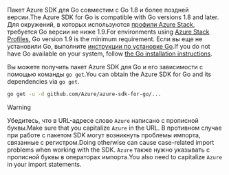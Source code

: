 <span data-ttu-id="cfa7d-101">Пакет Azure SDK для Go совместим с Go 1.8 и более поздней версии.</span><span class="sxs-lookup"><span data-stu-id="cfa7d-101">The Azure SDK for Go is compatible with Go versions 1.8 and later.</span></span> <span data-ttu-id="cfa7d-102">Для окружений, в которых используются [профили Azure Stack](https://docs.microsoft.com/en-us/azure/azure-stack/azure-stack-version-profiles), требуется Go версии не ниже 1.9.</span><span class="sxs-lookup"><span data-stu-id="cfa7d-102">For environments using [Azure Stack Profiles](https://docs.microsoft.com/en-us/azure/azure-stack/azure-stack-version-profiles), Go version 1.9 is the minimum requirement.</span></span> <span data-ttu-id="cfa7d-103">Если вы еще не установили Go, выполните [инструкции по установке Go](https://golang.org/doc/install).</span><span class="sxs-lookup"><span data-stu-id="cfa7d-103">If you do not have Go available on your system, follow [the Go installation instructions](https://golang.org/doc/install).</span></span>

<span data-ttu-id="cfa7d-104">Вы можете получить пакет Azure SDK для Go и его зависимости с помощью команды `go get`.</span><span class="sxs-lookup"><span data-stu-id="cfa7d-104">You can obtain the Azure SDK for Go and its dependencies via `go get`.</span></span>

```bash
go get -u -d github.com/Azure/azure-sdk-for-go/...
```

> [!WARNING]
> <span data-ttu-id="cfa7d-105">Убедитесь, что в URL-адресе слово `Azure` написано с прописной буквы.</span><span class="sxs-lookup"><span data-stu-id="cfa7d-105">Make sure that you capitalize `Azure` in the URL.</span></span> <span data-ttu-id="cfa7d-106">В противном случае при работе с пакетом SDK могут возникнуть проблемы импорта, связанные с регистром.</span><span class="sxs-lookup"><span data-stu-id="cfa7d-106">Doing otherwise can cause case-related import problems when working with the SDK.</span></span> <span data-ttu-id="cfa7d-107">`Azure` также нужно указывать с прописной буквы в операторах импорта.</span><span class="sxs-lookup"><span data-stu-id="cfa7d-107">You also need to capitalize `Azure` in your import statements.</span></span>

